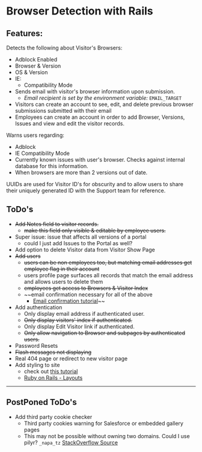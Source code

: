 # Browser Detection with Rails

## Features:
Detects the following about Visitor's Browsers:
- Adblock Enabled
- Browser & Version
- OS & Version
- IE:
    - Compatibility Mode
- Sends email with visitor's browser information upon submission.  
    - _Email recipient is set by the environment variable:_ `EMAIL_TARGET`
- Visitors can create an account to see, edit, and delete previous browser submissions submitted with their email
- Employees can create an account in order to add Browser, Versions, Issues and view and edit the visitor records.  

Warns users regarding:
- Adblock
- IE Compatibility Mode
- Currently known issues with user's browser. Checks against internal database for this information.
- When browsers are more than 2 versions out of date.

UUIDs are used for Visitor ID's for obscurity and to allow users to share their uniquely generated ID with the Support team for reference.

## ToDo's
- ~~Add Notes field to visitor records.~~
    - ~~make this field only visible & editable by employee users.~~
- Super issue: issue that affects all versions of a portal
    - could I just add Issues to the Portal as well?
- Add option to delete Visitor data from Visitor Show Page
- ~~Add users~~
    - ~~users can be non employees too, but matching email addresses get employee flag in their account~~
    - users profile page surfaces all records that match the email address and allows users to delete them
    - ~~employees get access to Browsers & Visitor Index~~
    - ~~email confirmation necessary for all of the above 
        - [Email confirmation tutorial](https://coderwall.com/p/u56rra/ruby-on-rails-user-signup-email-confirmation-tutorial)~~
- Add authentication
    - Only display email address if authenticated user.
    - ~~Only display visitors' index if authenticated.~~
    - Only display Edit Visitor link if authenticated.
    - ~~Only allow navigation to Browser and subpages by authenticated users.~~
- Password Resets
- ~~Flash messages not displaying~~
- Real 404 page or redirect to new visitor page
- Add styling to site
    - check out [this tutorial](https://www.railstutorial.org/book/rails_flavored_ruby#cha-rails_flavored_ruby)
    - [Ruby on Rails - Layouts](https://www.tutorialspoint.com/ruby-on-rails/rails-layouts.htm)
---

## PostPoned ToDo's
- Add third party cookie checker
    - Third party cookies warning for Salesforce or embedded gallery pages
    - This may not be possible without owning two domains. Could I use pilyr? `_napa_tz` [StackOverflow Source](https://stackoverflow.com/questions/3550790/check-if-third-party-cookies-are-enabled)